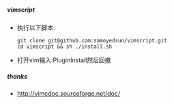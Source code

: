 ##### vimscript
- 执行以下脚本:
    ``` shell
    git clone git@github.com:samoyedsun/vimscript.git
    cd vimscript && sh ./install.sh
    ```
- 打开vim输入:PluginInstall然后回撤

##### thanks
- http://vimcdoc.sourceforge.net/doc/


